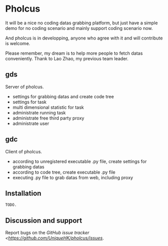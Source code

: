 # Pholcus

It will be a nice no coding datas grabbing platform, but just have a simple demo for no coding scenario and mainly support coding scenario now.

And pholcus is in developping, anyone who agree with it and will contribute is welcome. 

Please remember, my dream is to help more people to fetch datas conveniently. Thank to Lao Zhao, my previous team leader.

## gds

Server of pholcus.

- settings for grabbing datas and create code tree
- settings for task 
- multi dimensional statistic for task
- administrate running task
- administrate free third party proxy
- administrate user

## gdc

Client of pholcus.

- according to unregistered executable .py file, create settings for grabbing datas
- according to code tree, create executable .py file
- executing .py file to grab datas from web, including proxy 


## Installation

    TODO.

## Discussion and support

Report bugs on the *GitHub issue tracker <https://github.com/UniqueHK/pholcus/issues*. 